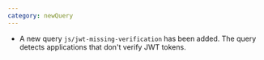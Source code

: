 ```yaml
---
category: newQuery
---
```

* A new query `js/jwt-missing-verification` has been added. The query detects applications that don't verify JWT tokens.
